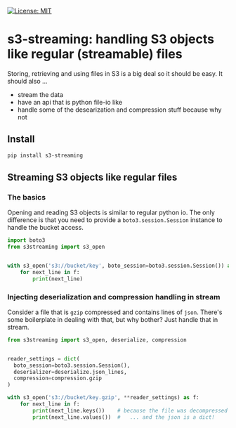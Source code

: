 [![License: MIT](https://img.shields.io/badge/License-MIT-yellow.svg)](https://opensource.org/licenses/MIT)

# s3-streaming: handling S3 objects like regular (streamable) files
Storing, retrieving and using files in S3 is a big deal so it should be easy. It should also ...
* stream the data
* have an api that is python file-io like
* handle some of the desearization and compression stuff because why not
 
## Install

```bash
pip install s3-streaming
```


## Streaming S3 objects like regular files

### The basics
Opening and reading S3 objects is similar to regular python io. The only difference is that you need to provide a 
`boto3.session.Session` instance to handle the bucket access. 

```python
import boto3
from s3streaming import s3_open


with s3_open('s3://bucket/key', boto_session=boto3.session.Session()) as f:
    for next_line in f:
        print(next_line)
```

### Injecting deserialization and compression handling in stream
Consider a file that is `gzip` compressed and contains lines of `json`. There's some boilerplate in dealing with that,
but why bother? Just handle that in stream.

```python
from s3streaming import s3_open, deserialize, compression


reader_settings = dict(
  boto_session=boto3.session.Session(),
  deserializer=deserialize.json_lines, 
  compression=compression.gzip
)

with s3_open('s3://bucket/key.gzip', **reader_settings) as f:
    for next_line in f:
        print(next_line.keys())    # because the file was decompressed ...
        print(next_line.values())  #   ... and the json is a dict!

```
